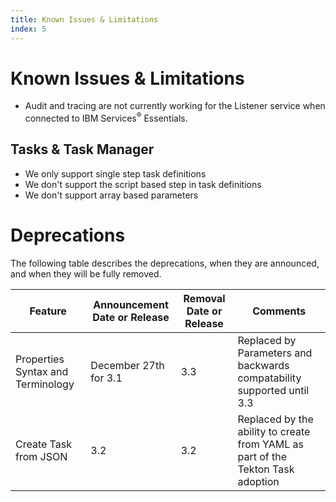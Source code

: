 ```yaml
---
title: Known Issues & Limitations
index: 5
---
```


# Known Issues & Limitations

- Audit and tracing are not currently working for the Listener service when connected to IBM Services<sup>®</sup> Essentials.

## Tasks & Task Manager

- We only support single step task definitions
- We don't support the script based step in task definitions
- We don't support array based parameters

# Deprecations

The following table describes the deprecations, when they are announced, and when they will be fully removed.

| Feature | Announcement Date or Release | Removal Date or Release | Comments |
| --- | --- | --- | --- |
| Properties Syntax and Terminology | December 27th for 3.1 | 3.3 | Replaced by Parameters and backwards compatability supported until 3.3 |
| Create Task from JSON | 3.2 | 3.2 | Replaced by the ability to create from YAML as part of the Tekton Task adoption |